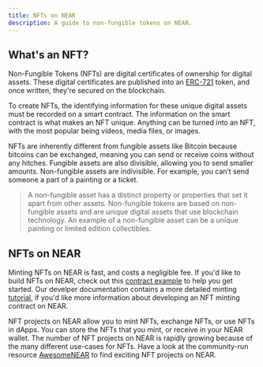 ```yaml
---
title: NFTs on NEAR
description: A guide to non-fungible tokens on NEAR.
---
```

## What's an NFT?

Non-Fungible Tokens (NFTs) are digital certificates of ownership for digital assets. These digital certificates are published into an [ERC-721](https://eips.ethereum.org/EIPS/eip-721) token, and once written, they're secured on the blockchain.

To create NFTs, the identifying information for these unique digital assets must be recorded on a smart contract. The information on the smart contract is what makes an NFT unique. Anything can be turned into an NFT, with the most popular being videos, media files, or images.

NFTs are inherently different from fungible assets like Bitcoin because bitcoins can be exchanged, meaning you can send or receive coins without any hitches. Fungible assets are also divisible, allowing you to send smaller amounts. Non-fungible assets are indivisible. For example, you can’t send someone a part of a painting or a ticket.

> A non-fungible asset has a distinct property or properties that set it apart from other assets.
Non-fungible tokens are based on non-fungible assets and are unique digital assets that use blockchain technology.
An example of a non-fungible asset can be a unique painting or limited edition collectibles.

## NFTs on NEAR

Minting NFTs on NEAR is fast, and costs a negligible fee. 
If you'd like to build NFTs on NEAR, check out this [contract example](https://examples.near.org/NFT) to help you get started.
Our develper documentation contains a more detailed minting [tutorial](https://docs.near.org/docs/tutorials/contracts/nfts/minting-nfts), if you'd like more information about developing an NFT minting contract on NEAR.


NFT projects on NEAR allow you to mint NFTs, exchange NFTs, or use NFTs in dApps.
You can store the NFTs that you mint, or receive in your NEAR wallet.
The number of NFT projects on NEAR is rapidly growing because of the many different use-cases for NFTs.
Have a look at the community-run resource [AwesomeNEAR](https://awesomenear.com/) to find exciting NFT projects on NEAR.